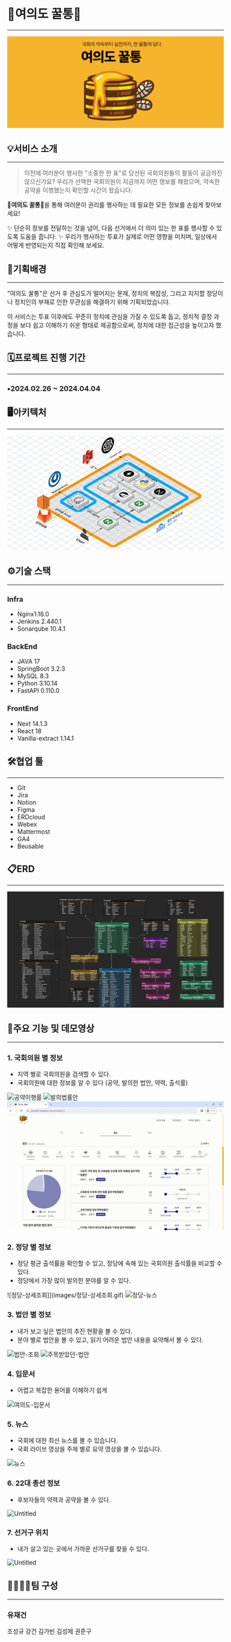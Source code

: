 # 🐝여의도 꿀통🐝

---

![Untitled](./images/여의도%20꿀통.png)

## 💡서비스 소개

---

> 이전에 여러분이 행사한 "소중한 한 표"로 당선된 국회의원들의 활동이 궁금하진 않으신가요?
우리가 선택한 국회의원이 지금까지 어떤 행보를 해왔으며, 약속한 공약을 이행했는지 확인할 시간이 왔습니다.

🐝**여의도 꿀통**🐝을 통해 여러분이 권리를 행사하는 데 필요한 모든 정보를 손쉽게 찾아보세요!

✨ 단순히 정보를 전달하는 것을 넘어, 다음 선거에서 더 의미 있는 한 표를 행사할 수 있도록 도움을 줍니다.
✨ 우리가 행사하는 투표가 실제로 어떤 영향을 미치며, 일상에서 어떻게 반영되는지 직접 확인해 보세요.
>

## 🔎기획배경

---

"여의도 꿀통"은 선거 후 관심도가 떨어지는 문제, 정치의 복잡성, 그리고 지지할 정당이나 정치인의 부재로 인한 무관심을 해결하기 위해 기획되었습니다.

이 서비스는 투표 이후에도 꾸준히 정치에 관심을 가질 수 있도록 돕고, 정치적 결정 과정을 보다 쉽고 이해하기 쉬운 형태로 제공함으로써, 정치에 대한 접근성을 높이고자 했습니다.

## 🗓️프로젝트 진행 기간

---

### ▪️2024.02.26 ~ 2024.04.04

## 🖥️아키텍처

---

![Untitled](./images/systemarchitecture.png)

## ⚙️기술 스택

---

### Infra

- Nginx1.18.0
- Jenkins 2.440.1
- Sonarqube 10.4.1

### BackEnd

- JAVA 17
- SpringBoot 3.2.3
- MySQL 8.3
- Python 3.10.14
- FastAPI 0.110.0

### FrontEnd

- Next 14.1.3
- React 18
- Vanilla-extract 1.14.1

## 🛠️협업 툴

---

- Git
- Jira
- Notion
- Figma
- ERDcloud
- Webex
- Mattermost
- GA4
- Beusable

## 📋ERD

---

![Untitled](./images/erd.png)

## 📕주요 기능 및 데모영상

---

### 1. 국회의원 별 정보

- 지역 별로 국회의원을 검색할 수 있다.
- 국회의원에 대한 정보를 알 수 있다 (공약, 발의한 법안, 약력, 출석률)

![공약이행률](images/공약이행률.gif)
![발의법률안](images/발의법률안.gif)
![발의법률안-카테고리](images/발의법률안-카테고리.gif)

### 2. 정당 별 정보

- 정당 평균 출석률을 확인할 수 있고, 정당에 속해 있는 국회의원 출석률을 비교할 수 있다.
- 정당에서 가장 많이 발의한 분야를 알 수 있다.

![정당-상세조회]](images/정당-상세조회.gif)
![정당-뉴스](images/정당-뉴스.gif)

### 3. 법안 별 정보

- 내가 보고 싶은 법안의 추진 현황을 볼 수 있다.
- 분야 별로 법안을 볼 수 있고, 읽기 어려운 법안 내용을 요약해서 볼 수 있다.

![법안-조회](images/법안-조회.gif)
![주목받았던-법안](images/주목받았던-법안.gif)

### 4. 입문서

- 어렵고 복잡한 용어를 이해하기 쉽게

![여의도-입문서](images/여의도-입문서.gif)

### 5. 뉴스

- 국회에 대한 최신 뉴스를 볼 수 있습니다.
- 국회 라이브 영상을 주제 별로 요약 영상을 볼 수 있습니다.

![뉴스](images/뉴스.gif)

### 6. 22대 총선 정보

- 후보자들의 약력과 공약을 볼 수 있다.

![Untitled](https://prod-files-secure.s3.us-west-2.amazonaws.com/369d45e6-9d3a-4c10-b6a8-7fd0008df5c2/4164a9bf-365c-4192-97fb-9924476e15e1/Untitled.png)

### 7. 선거구 위치

- 내가 살고 있는 곳에서 가까운 선거구를 찾을 수 있다.

![Untitled](https://prod-files-secure.s3.us-west-2.amazonaws.com/369d45e6-9d3a-4c10-b6a8-7fd0008df5c2/7a4f8051-e874-4925-9ac3-2e4cdce6d128/Untitled.png)

## 👨‍👩‍👧‍👧팀 구성

---

### 유재건
조성규
강건
김가빈
김성제
권준구
